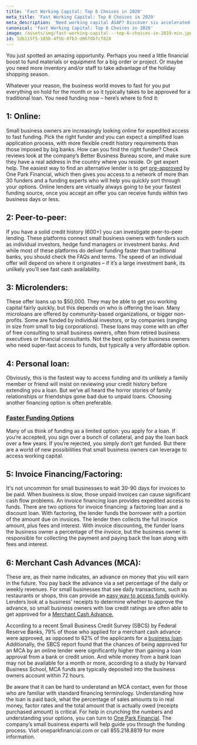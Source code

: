 ```yaml
---
title: 'Fast Working Capital: Top 6 Choices in 2020'
meta_title: 'Fast Working Capital: Top 6 Choices in 2020'
meta_description: 'Need working capital ASAP? Discover six accelerated-access funding options that provide the speed that small businesses need in 2020.'
canonical: 'Fast Working Capital: Top 6 Choices in 2020'
image: /assets/img/fast-working-capital---top-6-choices-in-2019-min.jpg
id: 1db115f5-185b-4f5b-8fb3-d66fdbfcf828
---
```

<p>You just spotted an amazing opportunity. Perhaps you need a little financial boost to fund materials or equipment for a big order or project. Or maybe you need more inventory and/or staff to take advantage of the holiday shopping season.</p>

<p>Whatever your reason, the business world moves to fast for you put everything on hold for the month or so it typically takes to be approved for a traditional loan. You need funding now &ndash; here&rsquo;s where to find it:</p>

<h2>1: Online:</h2>
Small business owners are increasingly looking online for expedited access to fast funding. Pick the right funder and you can expect a simplified loan application process, with more flexible credit history requirements than those imposed by big banks. How can you find the right funder? Check reviews look at the company&rsquo;s Better Business Bureau score, and make sure they have a real address in the country where you reside. Or get expert help. The easiest way to find an alternative lender is to get&nbsp;<a href="https://www.oneparkfinancial.com/pre-qualification">pre-approved</a>&nbsp;by One Park Financial, which then gives you access to a network of more than 30 funders and a funding experts who will help you quickly sort through your options. Online lenders are virtually always going to be your fastest funding source, once you accept an offer you can receive funds within two business days or less.</p>

<h2>2: Peer-to-peer:</h2>
If you have a solid credit history (600+) you can investigate peer-to-peer lending. These platforms connect small business owners with funders such as individual investors, hedge fund managers or investment banks. And while most of these platforms do deliver funding faster than traditional banks, you should check the FAQs and terms. The speed of an individual offer will depend on where it originates &ndash; if it&rsquo;s a large investment bank, its unlikely you&rsquo;ll see fast cash availability.</p>

<h2>3: Microlenders:</h2>
These offer loans up to $50,000. They may be able to get you working capital fairly quickly, but this depends on who is offering the loan. Many microloans are offered by community-based organizations, or bigger non-profits. Some are funded by individual investors, or by companies (ranging in size from small to big corporations). These loans may come with an offer of free consulting to small business owners, often from retired business executives or financial consultants. Not the best option for business owners who need super-fast access to funds, but typically a very affordable option.</p>

<h2>4: Personal loan:</h2>
Obviously, this is the fastest way to access funding and its unlikely a family member or friend will insist on reviewing your credit history before extending you a loan. But we&rsquo;ve all heard the horror stories of family relationships or friendships gone bad due to unpaid loans. Choosing another financing option is often preferable.</p>

<h3><u>Faster Funding Options</u></h3>

<p>Many of us think of funding as a limited option: you apply for a loan. If you&rsquo;re accepted, you sign over a bunch of collateral, and pay the loan back over a few years. If you&rsquo;re rejected, you simply don&rsquo;t get funded. But there are a world of new possibilities that small business owners can leverage to access working capital.</p>

<h2>5: Invoice Financing/Factoring:</h2>
It's not uncommon for small businesses to wait 30-90 days for invoices to be paid. When business is slow, those unpaid invoices can cause significant cash flow problems. An invoice financing loan provides expedited access to funds. There are two options for invoice financing: a factoring loan and a discount loan. With factoring, the lender funds the borrower with a portion of the amount due on invoices. The lender then collects the full invoice amount, plus fees and interest. With invoice discounting, the funder loans the business owner a percentage of the invoice, but the business owner is responsible for collecting the payment and paying back the loan along with fees and interest.</p>

<h2>6: Merchant Cash Advances (MCA):</h2>
These are, as their name indicates, an advance on money that you will earn in the future. You pay back the advance via a set percentage of the daily or weekly revenues. For small businesses that see daily transactions, such as restaurants or shops, this can provide an&nbsp;<a href="https://www.oneparkfinancial.com/blog/understanding-a-merchant-cash-advance">easy way to access funds</a>&nbsp;quickly. Lenders look at a business&rsquo; receipts to determine whether to approve the advance, so small business owners with low credit ratings are often able to get approved for a <a href="https://www.oneparkfinancial.com/blog/understanding-a-merchant-cash-advance">Merchant Cash Advance.</a></p>

<p>According to a recent Small Business Credit Survey (SBCS) by Federal Reserve Banks, 79% of those who applied for a merchant cash advance were approved, as opposed to 62% of the applicants for a&nbsp;<a href="https://www.oneparkfinancial.com/blog/mca-alternative-to-business-loan">business loan</a>. Additionally, the SBCS report found that the chances of being approved for an MCA by an online lender were significantly higher than gaining a loan approval from a bank or credit union. And while money from a bank loan may not be available for a month or more, according to&nbsp;a study by Harvard Business School, MCA funds are typically deposited into the business owners account within 72 hours.</p>

<p>Be aware that it can be hard to understand an MCA contact, even for those who are familiar with standard financing terminology. Understanding how the loan is paid back, what the percentage of sales amounts to in real money, factor rates and the total amount that is actually owed (receipts purchased amount) is critical. For help in crunching the numbers and understanding your options, you can turn to <a href="https://www.oneparkfinancial.com/">One Park Financial</a>. The company&rsquo;s small business experts will help guide you through the funding process. Visit oneparkfinancial.com or call 855.218.8819 for more information.</p>